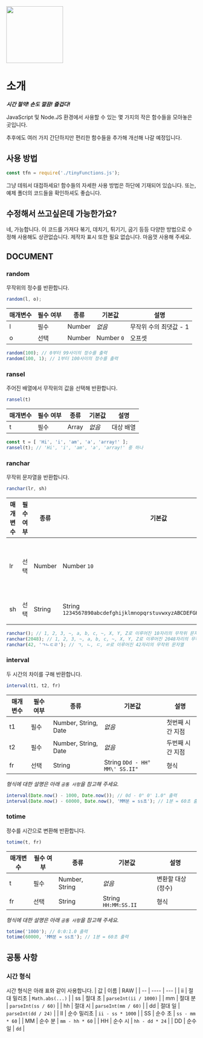 <div>
<img src="https://user-images.githubusercontent.com/53488838/90651212-b8584680-e277-11ea-8a7b-b281069056ed.png" height="150">
</div>

# 소개
***시간 절약! 손도 깔끔! 즐겁다!***

JavaScript 및 Node.JS 환경에서 사용할 수 있는 몇 가지의 작은 함수들을 모아놓은 곳입니다.

추후에도 여러 가지 간단하지만 편리한 함수들을 추가해 개선해 나갈 예정입니다.

## 사용 방법
``` js
const tfn = require('./tinyFunctions.js');
```
그냥 데워서 대접하세요!
함수들의 자세한 사용 방법은 하단에 기재되어 있습니다. 또는, 예제 폴더의 코드들을 확인하셔도 좋습니다.

## 수정해서 쓰고싶은데 가능한가요?
네, 가능합니다. 이 코드를 가져다 볶기, 데치기, 튀기기, 굽기 등등 다양한 방법으로 수정해 사용해도 상관없습니다. 제작자 표시 또한 필요 없습니다. 마음껏 사용해 주세요.

## DOCUMENT

### random
무작위의 정수를 반환합니다.
``` js
random(l, o);
```
| 매개변수 | 필수 여부 | 종류 | 기본값 | 설명 |
| -------- | --------- | ---- | ------ | ---- |
| l | 필수 | Number | *없음* | 무작위 수의 최댓값 - 1 |
| o | 선택 | Number | Number `0` | 오프셋 |
``` js
random(100); // 0부터 99사이의 정수를 출력
random(100, 1); // 1부터 100사이의 정수를 출력
```

### ransel
주어진 배열에서 무작위의 값을 선택해 반환합니다.
``` js
ransel(t)
```
| 매개변수 | 필수 여부 | 종류 | 기본값 | 설명 |
| -------- | --------- | ---- | ------ | ---- |
| t | 필수 | Array | *없음* | 대상 배열 |
``` js
const t = [ 'Hi', 'i', 'am', 'a', 'array!' ];
ransel(t); // 'Hi', 'i', 'am', 'a', 'array!' 중 하나
```

### ranchar
무작위 문자열을 반환합니다.
``` js
ranchar(lr, sh)
```
| 매개변수 | 필수 여부 | 종류 | 기본값 | 설명 |
| -------- | --------- | ---- | ------ | ---- |
| lr | 선택 | Number | Number `10` | 문자열의 길이 |
| sh | 선택 | String | String `1234567890abcdefghijklmnopqrstuvwxyzABCDEFGHIJKLMNOPQRSTUVWXYZ` | 문자표 |
``` js
ranchar(); // 1, 2, 3, ~, a, b, c, ~, X, Y, Z로 이루어진 10자리의 무작위 문자열
ranchar(2048); // 1, 2, 3, ~, a, b, c, ~, X, Y, Z로 이루어진 2048자리의 무작위 문자열
ranchar(42, 'ㄱㄴㄷㄹ'); // ㄱ, ㄴ, ㄷ, ㄹ로 이루어진 42자리의 무작위 문자열
```

### interval
두 시간의 차이를 구해 반환합니다.
``` js
interval(t1, t2, fr)
```
| 매개변수 | 필수 여부 | 종류 | 기본값 | 설명 |
| -------- | --------- | ---- | ------ | ---- |
| t1 | 필수 | Number, String, Date | *없음* | 첫번째 시간 지점 |
| t2 | 필수 | Number, String, Date | *없음* | 두번째 시간 지점 |
| fr | 선택 | String | String `DDd - HH° MM\' SS.II"` | 형식 |
*형식에 대한 설명은 아래 `공통 사항`을 참고해 주세요.*
``` js
interval(Date.now() - 1000, Date.now()); // 0d - 0° 0' 1.0" 출력
interval(Date.now() - 60000, Date.now(), 'MM분 = ss초'); // 1분 = 60초 출력
```

### totime
정수를 시간으로 변환해 반환합니다.
``` js
totime(t, fr)
```
| 매개변수 | 필수 여부 | 종류 | 기본값 | 설명 |
| -------- | --------- | ---- | ------ | ---- |
| t | 필수 | Number, String | *없음* | 변환할 대상 (정수) |
| fr | 선택 | String | String `HH:MM:SS.II` | 형식 |
*형식에 대한 설명은 아래 `공통 사항`을 참고해 주세요.*
``` js
totime('1000'); // 0:0:1.0 출력
totime(60000, 'MM분 = ss초'); // 1분 = 60초 출력
```

## 공통 사항

### 시간 형식
시간 형식은 아래 표와 같이 사용합니다.
| 값 | 이름 | RAW |
| -- | ---- | --- |
| ii | 절대 밀리초 | `Math.abs(...)` |
| ss | 절대 초 | `parseInt(ii / 1000)` |
| mm | 절대 분 | `parseInt(ss / 60)` |
| hh | 절대 시 | `parseInt(mm / 60)` |
| dd | 절대 일 | `parseInt(dd / 24)` |
| II | 순수 밀리초 | `ii - ss * 1000` |
| SS | 순수 초 | `ss - mm * 60` |
| MM | 순수 분 | `mm - hh * 60` |
| HH | 순수 시 | `hh - dd * 24` |
| DD | 순수 일 | `dd` |